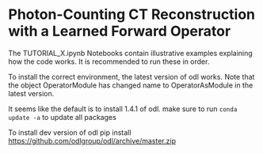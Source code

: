 # Photon-Counting CT Reconstruction with a Learned Forward Operator
The TUTORIAL_X.ipynb Notebooks contain illustrative examples explaining how the code  works. It is recommended to run these in order.

To install the correct environment, the latest version of odl works.
Note that the object OperatorModule has changed name to OperatorAsModule in the latest version.


It seems like the default is to install 1.4.1 of odl.
make sure to run `conda update -a` to update all packages

To install dev version of odl
pip install https://github.com/odlgroup/odl/archive/master.zip


